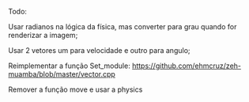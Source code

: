 Todo:

Usar radianos na lógica da física, mas converter para grau quando for renderizar a imagem;

Usar 2 vetores um para velocidade e outro para angulo;

Reimplementar a função Set_module: https://github.com/ehmcruz/zeh-muamba/blob/master/vector.cpp

Remover a função move e usar a physics